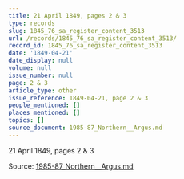 ```yaml
---
title: 21 April 1849, pages 2 & 3
type: records
slug: 1845_76_sa_register_content_3513
url: /records/1845_76_sa_register_content_3513/
record_id: 1845_76_sa_register_content_3513
date: '1849-04-21'
date_display: null
volume: null
issue_number: null
page: 2 & 3
article_type: other
issue_reference: 1849-04-21, page 2 & 3
people_mentioned: []
places_mentioned: []
topics: []
source_document: 1985-87_Northern__Argus.md
---
```


21 April 1849, pages 2 & 3

Source: [1985-87_Northern__Argus.md](/downloads/markdown/1985-87_Northern__Argus.md)
